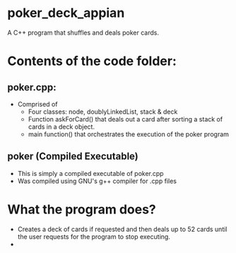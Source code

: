 # poker_deck_appian
A C++ program that shuffles and deals poker cards.
# Contents of the code folder:
## poker.cpp:
- Comprised of 
  -  Four classes: node, doublyLinkedList, stack & deck
  -  Function askForCard() that deals out a card after sorting a stack of cards in a deck object.
  -  main function() that orchestrates the execution of the poker program
## poker (Compiled Executable)
- This is simply a compiled executable of poker.cpp
- Was compiled using GNU's g++ compiler for .cpp files

# What the program does?
- Creates a deck of cards if requested and then deals up to 52 cards until the user requests for the program to stop executing. 
- 

